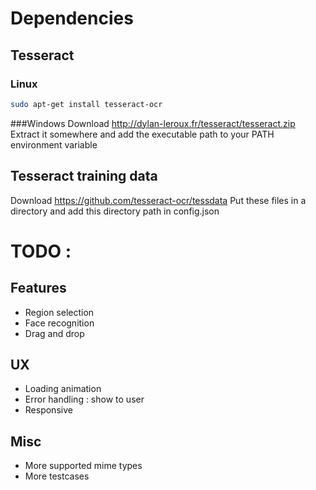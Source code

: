 # Dependencies
## Tesseract
### Linux
```bash
sudo apt-get install tesseract-ocr
```
###Windows
Download http://dylan-leroux.fr/tesseract/tesseract.zip
Extract it somewhere and add the executable path to your PATH environment variable

## Tesseract training data
Download https://github.com/tesseract-ocr/tessdata
Put these files in a directory and add this directory path in config.json

# TODO :
## Features
- Region selection
- Face recognition
- Drag and drop
## UX
- Loading animation
- Error handling : show to user
- Responsive
## Misc
- More supported mime types
- More testcases
